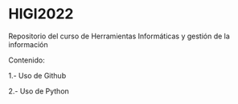 # HIGI2022
Repositorio del curso de Herramientas Informáticas y gestión de la información

Contenido:

1.- Uso de Github

2.- Uso de Python
 
